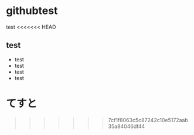 # githubtest
test
<<<<<<< HEAD

## test
* test
* test
* test
* test

てすと
=======
>>>>>>> 7cf1f8063c5c87242c10e5172aab35a84046df44
